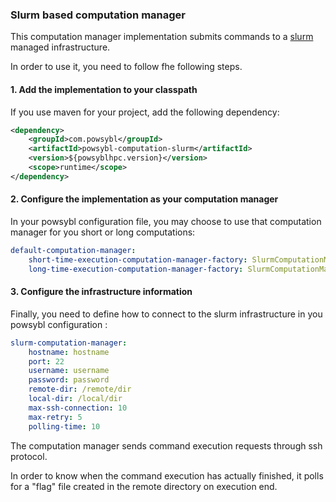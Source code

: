 ### Slurm based computation manager

This computation manager implementation submits commands to a [slurm](https://slurm.schedmd.com/) managed infrastructure.

In order to use it, you need to follow fhe following steps.

#### 1. Add the implementation to your classpath

If you use maven for your project, add the following dependency:
```xml
<dependency>
    <groupId>com.powsybl</groupId>
    <artifactId>powsybl-computation-slurm</artifactId>
    <version>${powsyblhpc.version}</version>
    <scope>runtime</scope>
</dependency>
```

#### 2. Configure the implementation as your computation manager

In your powsybl configuration file, you may choose to use that computation manager for you short or long computations:
```yml
default-computation-manager:
    short-time-execution-computation-manager-factory: SlurmComputationManagerFactory
    long-time-execution-computation-manager-factory: SlurmComputationManagerFactory
```

#### 3. Configure the infrastructure information

Finally, you need to define how to connect to the slurm infrastructure in you powsybl configuration :

```yml
slurm-computation-manager:
    hostname: hostname
    port: 22
    username: username
    password: password
    remote-dir: /remote/dir
    local-dir: /local/dir
    max-ssh-connection: 10
    max-retry: 5
    polling-time: 10
```

The computation manager sends command execution requests through ssh protocol.

In order to know when the command execution has actually finished, it polls for a "flag" file created in the remote directory on execution end.
